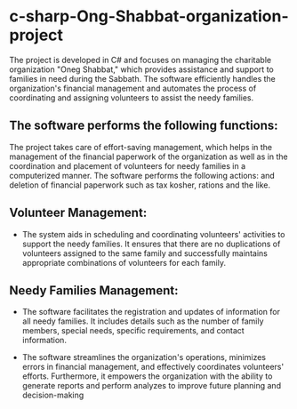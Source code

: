 # c-sharp-Ong-Shabbat-organization-project

The project is developed in C# and focuses on managing the charitable organization "Oneg Shabbat," which provides assistance and support to families in need during the Sabbath.
The software efficiently handles the organization's financial management and automates the process of coordinating and assigning volunteers to assist the needy families.
## The software performs the following functions:
The project takes care of effort-saving management, which helps in the management of the financial paperwork of the organization as well as in the coordination and placement of volunteers for needy families in a computerized manner.
The software performs the following actions:
and deletion of financial paperwork such as tax kosher, rations and the like.
## Volunteer Management:
* The system aids in scheduling and coordinating volunteers' activities to support the needy families. It ensures that there are no duplications of volunteers assigned to the same family and successfully maintains appropriate combinations of volunteers for each family.
## Needy Families Management:
* The software facilitates the registration and updates of information for all needy families. It includes details such as the number of family members, special needs, specific requirements, and contact information.

  
* The software streamlines the organization's operations, minimizes errors in financial management, and effectively coordinates volunteers' efforts. Furthermore,
   it empowers the organization with the ability to generate reports and perform analyzes to improve future planning and decision-making
